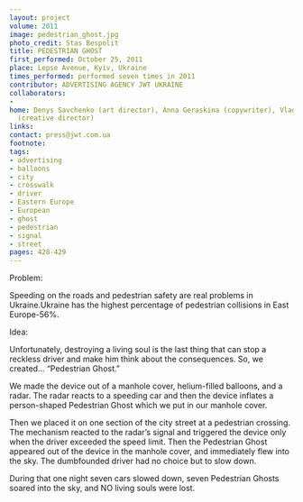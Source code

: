 ```yaml
---
layout: project
volume: 2011
image: pedestrian_ghost.jpg
photo_credit: Stas Bespolit
title: PEDESTRIAN GHOST
first_performed: October 25, 2011
place: Lepse Avenue, Kyiv, Ukraine
times_performed: performed seven times in 2011
contributor: ADVERTISING AGENCY JWT UKRAINE
collaborators:
- 
home: Denys Savchenko (art director), Anna Geraskina (copywriter), Vladislava Denis
  (creative director)
links: 
contact: press@jwt.com.ua
footnote: 
tags:
- advertising
- balloons
- city
- crosswalk
- driver
- Eastern Europe
- European
- ghost
- pedestrian
- signal
- street
pages: 428-429
---
```


Problem:

Speeding on the roads and pedestrian safety are real problems in Ukraine.Ukraine has the highest percentage of pedestrian collisions in East Europe-56%.

Idea:

Unfortunately, destroying a living soul is the last thing that can stop a reckless driver and make him think about the consequences. So, we created… “Pedestrian Ghost.”

We made the device out of a manhole cover, helium-filled balloons, and a radar. The radar reacts to a speeding car and then the device inflates a person-shaped Pedestrian Ghost which we put in our manhole cover.

Then we placed it on one section of the city street at a pedestrian crossing. The mechanism reacted to the radar’s signal and triggered the device only when the driver exceeded the speed limit. Then the Pedestrian Ghost appeared out of the device in the manhole cover, and immediately flew into the sky. The dumbfounded driver had no choice but to slow down.

During that one night seven cars slowed down, seven Pedestrian Ghosts soared into the sky, and NO living souls were lost.
